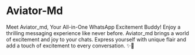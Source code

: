 # Aviator-Md
Meet Aviator_md, Your All-in-One WhatsApp Excitement Buddy!  Enjoy a thrilling messaging experience like never before. Aviator_md brings a world of excitement and joy to your chats. Express yourself with unique flair and add a touch of excitement to every conversation. ✨🤖
